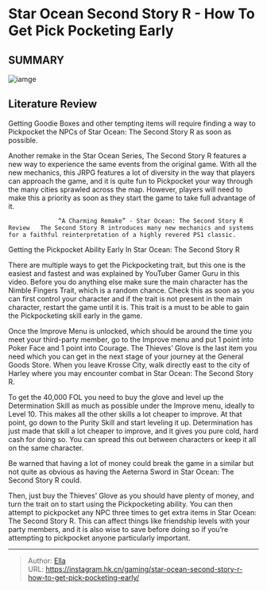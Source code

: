# Star Ocean Second Story R - How To Get Pick Pocketing Early


## SUMMARY 

![iamge](https://static1.srcdn.com/wordpress/wp-content/uploads/2023/11/star-ocean-second-story-r-how-to-get-pick-pocketing-early-2.jpg)

## Literature Review

Getting Goodie Boxes and other tempting items will require finding a way to Pickpocket the NPCs of Star Ocean: The Second Story R as soon as possible.





Another remake in the Star Ocean Series, The Second Story R features a new way to experience the same events from the original game. With all the new mechanics, this JRPG features a lot of diversity in the way that players can approach the game, and it is quite fun to Pickpocket your way through the many cities sprawled across the map. However, players will need to make this a priority as soon as they start the game to take full advantage of it.




                  “A Charming Remake” - Star Ocean: The Second Story R Review   The Second Story R introduces many new mechanics and systems for a faithful reinterpretation of a highly revered PS1 classic.   


 Getting the Pickpocket Ability Early In Star Ocean: The Second Story R 
          

There are multiple ways to get the Pickpocketing trait, but this one is the easiest and fastest and was explained by YouTuber Gamer Guru in this video. Before you do anything else make sure the main character has the Nimble Fingers Trait, which is a random chance. Check this as soon as you can first control your character and if the trait is not present in the main character, restart the game until it is. This trait is a must to be able to gain the Pickpocketing skill early in the game.


 




Once the Improve Menu is unlocked, which should be around the time you meet your third-party member, go to the Improve menu and put 1 point into Poker Face and 1 point into Courage. The Thieves’ Glove is the last item you need which you can get in the next stage of your journey at the General Goods Store. When you leave Krosse City, walk directly east to the city of Harley where you may encounter combat in Star Ocean: The Second Story R.

To get the 40,000 FOL you need to buy the glove and level up the Determination Skill as much as possible under the Improve menu, ideally to Level 10. This makes all the other skills a lot cheaper to improve. At that point, go down to the Purity Skill and start leveling it up. Determination has just made that skill a lot cheaper to improve, and it gives you pure cold, hard cash for doing so. You can spread this out between characters or keep it all on the same character.



Be warned that having a lot of money could break the game in a similar but not quite as obvious as having the Aeterna Sword in Star Ocean: The Second Story R could.







Then, just buy the Thieves’ Glove as you should have plenty of money, and turn the trait on to start using the Pickpocketing ability. You can then attempt to pickpocket any NPC three times to get extra items in Star Ocean: The Second Story R. This can affect things like friendship levels with your party members, and it is also wise to save before doing so if you’re attempting to pickpocket anyone particularly important.



---

> Author: [Ella](https://instagram.hk.cn/)  
> URL: https://instagram.hk.cn/gaming/star-ocean-second-story-r-how-to-get-pick-pocketing-early/  

